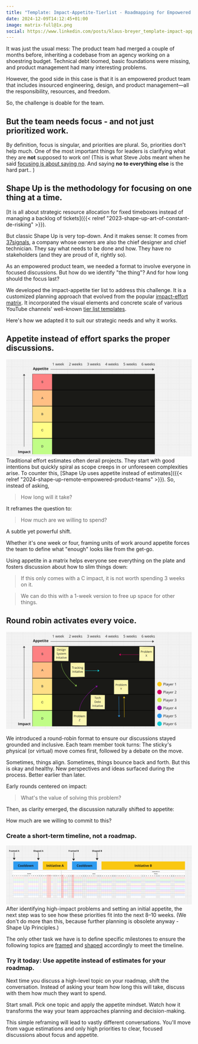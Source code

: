 ```yaml
---
title: "Template: Impact-Appetite-Tierlist - Roadmapping for Empowered Product Teams"
date: 2024-12-09T14:12:45+01:00
image: matrix-full@1x.png
social: https://www.linkedin.com/posts/klaus-breyer_template-impact-appetite-tierlist-klaus-activity-7271907996408905728-oixw?
---
```


It was just the usual mess: The product team had merged a couple of months before, inheriting a codebase from an agency working on a shoestring budget. Technical debt loomed, basic foundations were missing, and product management had many interesting problems.

However, the good side in this case is that it is an empowered product team that includes insourced engineering, design, and product management—all the responsibility, resources, and freedom.

So, the challenge is doable for the team.

## But the team needs focus - and not just prioritized work.

By definition, focus is singular, and priorities are plural. So, priorities don't help much. One of the most important things for leaders is clarifying what they are **not** supposed to work on! (This is what Steve Jobs meant when he said [focusing is about saying no](https://www.youtube.com/watch?v=JbEjAFrvJv0). And saying **no to everything else** is the hard part.. )

## Shape Up is the methodology for focusing on one thing at a time.

[It is all about strategic resource allocation for fixed timeboxes instead of managing a backlog of tickets]({{< relref "2023-shape-up-art-of-constant-de-risking" >}}).

But classic Shape Up is very top-down. And it makes sense: It comes from [37signals](https://37signals.com/), a company whose owners are also the chief designer and chief technician. They say what needs to be done and how. They have no stakeholders (and they are proud of it, rightly so).

As an empowered product team, we needed a format to involve everyone in focused discussions. But how do we identify "the thing"? And for how long should the focus last?

We developed the impact-appetite tier list to address this challenge. It is a customized planning approach that evolved from the popular [impact-effort matrix](https://gamestorming.com/impact-effort-matrix-2/). It incorporated the visual elements and concrete scale of various YouTube channels' well-known [tier list templates](https://www.youtube.com/watch?v=riQ8r8en0Rc).

Here's how we adapted it to suit our strategic needs and why it works.

## Appetite instead of effort sparks the proper discussions.
![](matrix-empty@1x.png)
Traditional effort estimates often derail projects. They start with good intentions but quickly spiral as scope creeps in or unforeseen complexities arise. To counter this, [Shape Up uses appetite instead of estimates]({{< relref "2024-shape-up-remote-empowered-product-teams" >}}). So, instead of asking,

> How long will it take?

It reframes the question to:

> How much are we willing to spend?

A subtle yet powerful shift.

Whether it's one week or four, framing units of work around appetite forces the team to define what "enough" looks like from the get-go.

Using appetite in a matrix helps everyone see everything on the plate and fosters discussion about how to slim things down:

> If this only comes with a C impact, it is not worth spending 3 weeks on it.

> We can do this with a 1-week version to free up space for other things.

## Round robin activates every voice.

![](matrix-full@1x.png)

We introduced a round-robin format to ensure our discussions stayed grounded and inclusive. Each team member took turns: The sticky's physical (or virtual) move comes first, followed by a debate on the move.

Sometimes, things align. Sometimes, things bounce back and forth. But this is okay and healthy. New perspectives and ideas surfaced during the process. Better earlier than later.

Early rounds centered on impact:

> What's the value of solving this problem?

Then, as clarity emerged, the discussion naturally shifted to appetite:

How much are we willing to commit to this?

### Create a short-term timeline, not a roadmap.

![](matrix-mapping@1x.png)
After identifying high-impact problems and setting an initial appetite, the next step was to see how these priorities fit into the next 8–10 weeks. (We don't do more than this, because further planning is obsolete anyway - Shape Up Principles.)

The only other task we have is to define specific milestones to ensure the following topics are [framed](https://www.feltpresence.com/framing/) and [shaped](https://basecamp.com/shapeup/1.1-chapter-02) accordingly to meet the timeline.

### Try it today: Use appetite instead of estimates for your roadmap.

Next time you discuss a high-level topic on your roadmap, shift the conversation. Instead of asking your team how long this will take, discuss with them how much they want to spend.

Start small. Pick one topic and apply the appetite mindset. Watch how it transforms the way your team approaches planning and decision-making.

This simple reframing will lead to vastly different conversations. You'll move from vague estimations and only high priorities to clear, focused discussions about focus and appetite.

